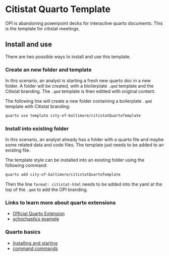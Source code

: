 # Citistat Quarto Template

OPI is abandoning powerpoint decks for interactive quarto documents. This is the template for citistat meetings.


## Install and use

There are two possible ways to install and use this template.


### Create an new folder and template

In this scenario, an analyst is starting a fresh new quarto doc in a new folder. A folder will be created, with a bloilerplate `.qmd` template and the Citistat branding. The `.qmd` template is then editted with original content.

The following line will create a new folder containing a boilerplate `.qmd` template with Citistat branding:

```bash
quarto use template city-of-baltimore/citistatQuartoTemplate
```



### Install into existing folder

In this scenario, an analyst already has a folder with a quarto file and maybe some related data and code files. The template just needs to be added to an existing file. 


The template style can be installed into an existing folder using the following command:

```bash
quarto add city-of-baltimore/citistatQuartoTemplate
```

Then the line `format: citistat-html` needs to be added into the yaml at the top of the `.qmd` to add the OPI branding.



### Links to learn more about quarto extensions

* [Official Quarto Extension](https://quarto.org/docs/extensions/listing-formats.html)
* [schochastics example](https://github.com/schochastics)

### Quarto basics
* [Installing and starting](https://quarto.org/docs/get-started/hello/rstudio.html)
* [command commands](https://quarto.org/docs/visual-editor/options.html)
